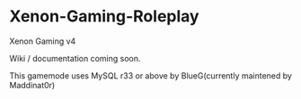 Xenon-Gaming-Roleplay
=====================

Xenon Gaming v4

Wiki / documentation coming soon.

This gamemode uses MySQL r33 or above by BlueG(currently maintened by Maddinat0r)
